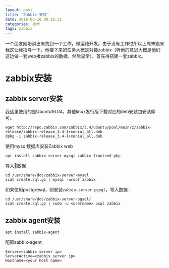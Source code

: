 ```yaml
---
layout: post
title: "Zabbix 安装"
date: 2018-06-10 00:16:31
categories: 技术
tags: zabbix
---
```

一个朋友刚培训出来找到一个工作，做运维开发。由于没有工作过所以上周末跑来我这让我指导一下。他接下来的任务大概是对接zabbix（听他的意思大概是他们这边做一套web接zabbix的数据，然后显示）。首先得搭建一套zabbix。

# zabbix安装
## zabbix server安装

我这里使用的是Ubuntu16.04，其他linux发行版下载对应的deb安装包安装即可。

```shell
wget http://repo.zabbix.com/zabbix/3.4/ubuntu/pool/main/z/zabbix-release/zabbix-release_3.4-1+xenial_all.deb
dpkg -i zabbix-release_3.4-1+xenial_all.deb
```

使用mysql数据库安装Zabbix web

```shell
apt install zabbix-server-mysql zabbix-frontend-php
```

导入数据

```shell
cd /usr/share/doc/zabbix-server-mysql
zcat create.sql.gz | mysql -uroot zabbix
```

如果使用postgresql，则安装`zabbix-server-pgsql`，导入数据：

```shell
cd /usr/share/doc/zabbix-server-pgsql/
zcat create.sql.gz | sudo -u <username> psql zabbix
```

## zabbix agent安装

```shell
apt install zabbix-agent
```

配置zabbix-agent

```
Server=<zabbix server ip>
ServerActive=<zabbix server ip>
Hostname=<your host name>
```
